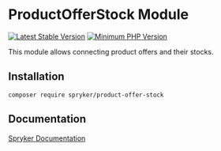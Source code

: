 # ProductOfferStock Module
[![Latest Stable Version](https://poser.pugx.org/spryker/product-offer-stock/v/stable.svg)](https://packagist.org/packages/spryker/product-offer-stock)
[![Minimum PHP Version](https://img.shields.io/badge/php-%3E%3D%208.0-8892BF.svg)](https://php.net/)

This module allows connecting product offers and their stocks.

## Installation

```
composer require spryker/product-offer-stock
```

## Documentation

[Spryker Documentation](https://docs.spryker.com)
